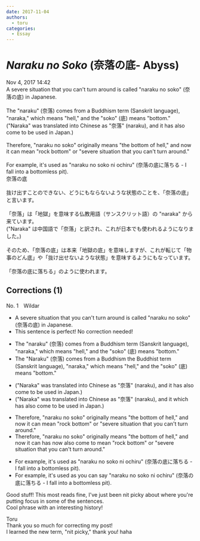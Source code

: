 ```yaml
---
date: 2017-11-04
authors:
  - toru
categories:
  - Essay
---
```


<h1 id="subject_show"><strong><em>Naraku no Soko</strong></em> (奈落の底- Abyss)</h1>
<div class="date">Nov 4, 2017 14:42</div>
<div id="post"><div id="body_show_ori">
A severe situation that you can't  turn around is called "naraku no soko" (奈落の底) in Japanese.<br/><br/>The "naraku" (奈落) comes from a Buddhism term (Sanskrit language), "naraka," which means "hell," and the "soko" (底) means "bottom."<br/>("Naraka" was translated into Chinese as "奈落" (naraku), and it has also come to be used in Japan.)<br/><br/>Therefore, "naraku no soko" originally means "the bottom of hell," and now it can mean "rock bottom" or "severe situation that you can't turn around."<br/><br/>For example, it's used as "naraku no soko ni ochiru" (奈落の底に落ちる - I fall into a bottomless pit). 
</div></div>

<!-- more -->

<div id="post_ja"><div id="body_show_mo">
奈落の底<br/><br/>抜け出すことのできない、どうにもならないような状態のことを、「奈落の底」と言います。<br/><br/>「奈落」は「地獄」を意味する仏教用語（サンスクリット語）の "naraka" から来ています。<br/>("Naraka" は中国語で「奈落」と訳され、これが日本でも使われるようになりました。)<br/><br/>そのため、「奈落の底」は本来「地獄の底」を意味しますが、これが転じて「物事のどん底」や「抜け出せないような状態」を意味するようにもなっています。<br/><br/>「奈落の底に落ちる」のように使われます。
</div></div>

## Corrections (1)
<div id="block"><div class="first_name"> No. 1　<span class="just_name">Wildar</span></div><div id="block2">
<ul class="correction_field">
<li class="incorrect">A severe situation that you can't  turn around is called "naraku no soko" (奈落の底) in Japanese.</li>
<li class="corrected perfect">This sentence is perfect! No correction needed!</li>
</ul>
<ul class="correction_field">
<li class="incorrect">The "naraku" (奈落) comes from a Buddhism term (Sanskrit language), "naraka," which means "hell," and the "soko" (底) means "bottom."</li>
<li class="corrected correct">
<span class="sline">The</span> "Naraku" (奈落) comes from <span class="sline">a Buddhism</span> <span class="f_blue">the Buddhist </span>term (Sanskrit language), "naraka," which means "hell," and <span class="sline">the</span> "soko" (底) means "bottom."
</li>
</ul>
<ul class="correction_field">
<li class="incorrect">("Naraka" was translated into Chinese as "奈落" (naraku), and it has also come to be used in Japan.)</li>
<li class="corrected correct">
("Naraka" was translated into Chinese as "奈落" (naraku), <span class="sline">and it</span> <span class="f_blue">which </span>has also come to be used in Japan.)
</li>
</ul>
<ul class="correction_field">
<li class="incorrect">Therefore, "naraku no soko" originally means "the bottom of hell," and now it can mean "rock bottom" or "severe situation that you can't turn around."</li>
<li class="corrected correct">
Therefore, "naraku no soko" originally means "the bottom of hell," and <span class="sline">now it can</span> <span class="f_blue">has now also come to </span>mean "rock bottom" or "severe situation that you can't turn around."
</li>
</ul>
<ul class="correction_field">
<li class="incorrect">For example, it's used as "naraku no soko ni ochiru" (奈落の底に落ちる - I fall into a bottomless pit).</li>
<li class="corrected correct">
For example, <span class="sline">it's used as</span> <span class="f_blue">you can say </span>"naraku no soko ni ochiru" (奈落の底に落ちる - I fall into a bottomless pit).
</li>
</ul>
<p class="comment_small">
 Good stuff! This most reads fine, I've just been nit picky about where you're putting focus in some of the sentences.
 <br/>
 Cool phrase with an interesting history!
</p>

</div><div class="name"><span class="just_name">Toru</span><br>
Thank you so much for correcting my post!<br/>I learned the new term, "nit picky," thank you! haha
</div>
</div>
